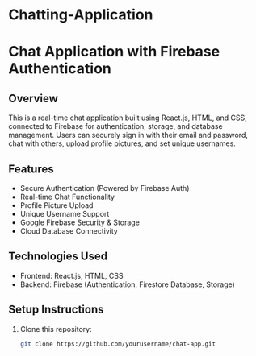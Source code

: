 # Chatting-Application

# Chat Application with Firebase Authentication

## Overview
This is a real-time chat application built using React.js, HTML, and CSS, connected to Firebase for authentication, storage, and database management. Users can securely sign in with their email and password, chat with others, upload profile pictures, and set unique usernames.

## Features
- Secure Authentication (Powered by Firebase Auth)
- Real-time Chat Functionality
- Profile Picture Upload
- Unique Username Support
- Google Firebase Security & Storage
- Cloud Database Connectivity

## Technologies Used
- Frontend: React.js, HTML, CSS  
- Backend: Firebase (Authentication, Firestore Database, Storage)  

## Setup Instructions
1. Clone this repository:
   ```sh
   git clone https://github.com/yourusername/chat-app.git

